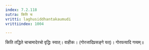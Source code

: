 ```yaml
---
index: 7.2.118
sutra: किति च
vritti: laghusiddhantakaumudi
vrittiindex: 1004

---
```

किति तद्धिते चाचामादेरचो वृद्धिः स्यात्। वाहीकः। (गोरजादिप्रसङ्गे यत्)। गोरपत्यादि गव्यम्॥